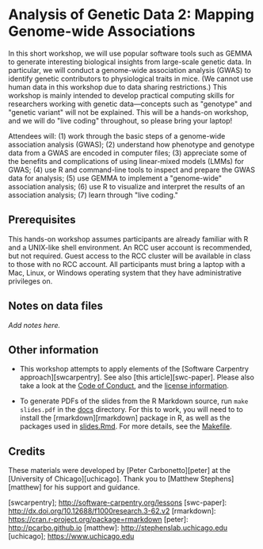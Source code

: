 # Analysis of Genetic Data 2: Mapping Genome-wide Associations

In this short workshop, we will use popular software tools such as
GEMMA to generate interesting biological insights from large-scale
genetic data. In particular, we will conduct a genome-wide association
analysis (GWAS) to identify genetic contributors to physiological
traits in mice. (We cannot use human data in this workshop due to data
sharing restrictions.) This workshop is mainly intended to develop
practical computing skills for researchers working with genetic
data—concepts such as "genotype" and "genetic variant" will not be
explained. This will be a hands-on workshop, and we will do "live
coding" throughout, so please bring your laptop!

Attendees will: (1) work through the basic steps of a genome-wide
association analysis (GWAS); (2) understand how phenotype and genotype
data from a GWAS are encoded in computer files; (3) appreciate some of
the benefits and complications of using linear-mixed models (LMMs) for
GWAS; (4) use R and command-line tools to inspect and prepare the GWAS
data for analysis; (5) use GEMMA to implement a "genome-wide"
association analysis; (6) use R to visualize and interpret the results
of an association analysis; (7) learn through "live coding."

## Prerequisites

This hands-on workshop assumes participants are already familiar with
R and a UNIX-like shell environment. An RCC user account is
recommended, but not required. Guest access to the RCC cluster will be
available in class to those with no RCC account. All participants must
bring a laptop with a Mac, Linux, or Windows operating system that
they have administrative privileges on.

## Notes on data files

*Add notes here.*

## Other information

+ This workshop attempts to apply elements of the [Software Carpentry
approach][swcarpentry]. See also [this article][swc-paper].  Please also
take a look at the [Code of Conduct](conduct.md), and the [license
information](LICENSE.md).

+ To generate PDFs of the slides from the R Markdown source, run `make
slides.pdf` in the [docs](docs) directory. For this to work, you will
need to to install the [rmarkdown][rmarkdown] package in R, as well as
the packages used in [slides.Rmd](slides.Rmd). For more details,
see the [Makefile](Makefile).

## Credits

These materials were developed by [Peter Carbonetto][peter] at the
[University of Chicago][uchicago]. Thank you to [Matthew
Stephens][matthew] for his support and guidance.

[swcarpentry]; http://software-carpentry.org/lessons
[swc-paper]:   http://dx.doi.org/10.12688/f1000research.3-62.v2
[rmarkdown]:   https://cran.r-project.org/package=rmarkdown
[peter]:       http://pcarbo.github.io
[matthew]:     http://stephenslab.uchicago.edu
[uchicago];    https://www.uchicago.edu
